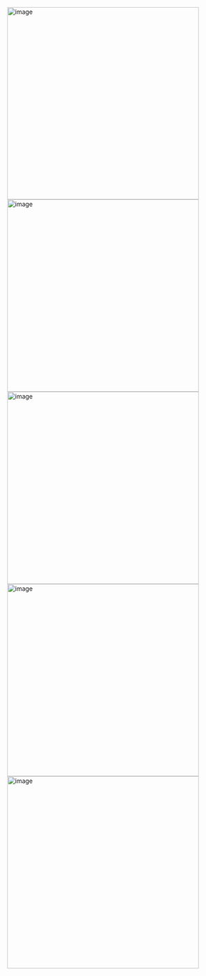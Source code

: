 <img width="440" alt="image" src="https://github.com/user-attachments/assets/85f83817-0ca6-4a3a-a66d-f039a5ddca33" />
<img width="440" alt="image" src="https://github.com/user-attachments/assets/0a544317-310c-4c2a-8858-56b9f83662f3" />
<img width="440" alt="image" src="https://github.com/user-attachments/assets/6df39b8f-a909-42c7-8576-5e251bbfdfb8" />
<img width="440" alt="image" src="https://github.com/user-attachments/assets/5ce77fde-fafd-4132-a7bb-fe45d045eeeb" />
<img width="440" alt="image" src="https://github.com/user-attachments/assets/7fbd28ac-15bc-4448-b082-bc4ae1198357" />
